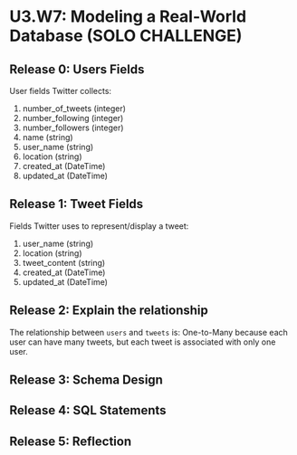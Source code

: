 # U3.W7: Modeling a Real-World Database (SOLO CHALLENGE)

## Release 0: Users Fields
User fields Twitter collects:


1. number_of_tweets (integer)
2. number_following (integer)
3. number_followers (integer)
4. name (string)
5. user_name (string)
6. location (string)
7. created_at (DateTime)
8. updated_at (DateTime)
## Release 1: Tweet Fields
Fields Twitter uses to represent/display a tweet:

1. user_name (string)
2. location (string)
3. tweet_content (string)
4. created_at (DateTime)
5. updated_at (DateTime)

## Release 2: Explain the relationship
The relationship between `users` and `tweets` is: One-to-Many because each user can have many tweets, but each tweet is associated with only one user.


## Release 3: Schema Design
<!-- Include your image (inline) of your schema -->

## Release 4: SQL Statements
<!-- Include your SQL Statements. How can you make markdown files show blocks of code? -->

## Release 5: Reflection
<!-- Be sure to add your reflection here!!! -->